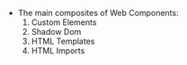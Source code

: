 - The main composites of Web Components:
  1. Custom Elements
  2. Shadow Dom
  3. HTML Templates
  4. HTML Imports

